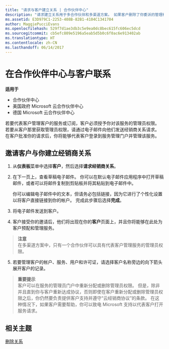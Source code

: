 ```yaml
---
title: "请求与客户建立关系 | 合作伙伴中心"
description: "请求建立关系用于多合作伙伴和多渠道方案。 如果客户删除了你委派的管理权限，并且你需要恢复它们才可以提供预配或支持，请求建立关系也十分有用。"
ms.assetid: E3D979C1-2253-408B-82B1-4104C1341704
author: MaggiePucciEvans
ms.openlocfilehash: 529f7d1ae3db3c5e9ea0dc8bec615fc606ec5dcd
ms.sourcegitcommit: cb5efc809e5196a5eab5d5b0c6f0ac6e913402ab
ms.translationtype: HT
ms.contentlocale: zh-CN
ms.lasthandoff: 06/14/2017
---
```

# <a name="connect-with-customers-in-partner-center"></a>在合作伙伴中心与客户联系

**适用于**

-  合作伙伴中心
-  美国政府 Microsoft 云合作伙伴中心
-  德国 Microsoft 云合作伙伴中心

若要代表客户管理客户的服务或订阅，客户必须授予你对该服务的管理员权限。 若要从客户那里获取管理员权限，请通过电子邮件向他们发送经销商关系请求。 在客户批准你的请求后，你将能够代表客户登录到服务管理门户并管理该服务。 

## <a name="invite-a-customer-to-establish-a-reseller-relationship-with-you"></a>邀请客户与你建立经销商关系

1.  从**仪表板**菜单中选择**客户**，然后选择**请求经销商关系**。

2.  在下一页上，查看草稿电子邮件。 你可以在默认电子邮件应用程序中打开草稿邮件，或者可以将邮件复制到剪贴板并将其粘贴到电子邮件中。 

    你可以编辑电子邮件中的文本，但请务必包括链接，因为它进行了个性化设置以将客户直接链接到你的帐户。 完成此步骤后选择**完成**。

3.  将电子邮件发送到客户。

4.  客户接受你的邀请后，他们将出现在你的**客户**页面上，并且你将能够在此处为客户预配和管理服务。

 >**注意**<br>
    在多渠道方案中，只有一个合作伙伴可以具有代表客户管理服务的管理员权限。 

5.  若要管理客户的帐户、服务、用户和许可证，请选择客户名称旁边的向下箭头展开客户的记录。


>**重要提示**<br>
客户可以在服务的管理员门户中重新分配或删除管理员权限。 但是，除非并且直到你与客户重新达成协议，否则即使在客户重新分配或删除管理员权限之后，你仍然要负责提供客户支持并遵守“云经销商协议”的条款。 在这种情况下，如果客户需要帮助，你可以致电 Microsoft 支持以代表客户打开服务请求。

## <a name="related-topics"></a>相关主题

[删除关系](remove-a-relationship.md)
